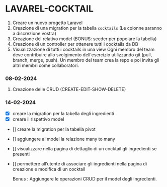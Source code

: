 # LAVAREL-COCKTAIL

1. Creare un nuovo progetto Laravel
2. Creazione di una migration per la tabella `cocktails` (Le colonne saranno a discrezione vostra)
3. Creazione del relativo model (BONUS: seeder per popolare la tabella)
4. Creazione di un controller per ottenere tutti i cocktails da DB
5. Visualizzazione di tutti i cocktails in una view
   Ogni membro del team deve contribuire allo svolgimento dell'esercizio utilizzando git
   (pull, branch, merge, push).
   Un membro del team crea la repo e poi invita gli altri membri come collaboratori.

### 08-02-2024

1. Creazione delle CRUD (CREATE-EDIT-SHOW-DELETE)

### 14-02-2024

-   [x] creare la migration per la tabella degli ingredienti
-   [x] creare il rispettivo model
-   [] creare la migration per la tabella pivot
-   [] aggiungere ai model la relazione many to many
-   [] visualizzare nella pagina di dettaglio di un cocktail gli ingredienti se presenti
-   [] permettere all’utente di associare gli ingredienti nella pagina di creazione e modifica di un cocktail

    Bonus : Aggiungere le operazioni CRUD per il model degli ingredienti.
